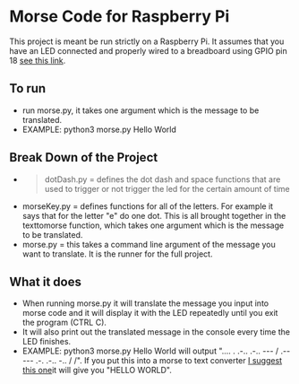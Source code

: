 # Morse Code for Raspberry Pi

This project is meant be run strictly on a Raspberry Pi. It assumes that you have an LED connected and properly wired to a breadboard using GPIO pin 18 [see this link](https://cdn.shopify.com/s/files/1/0176/3274/files/LEDs-BB400-1LED_bb_grande.png?6398700510979146820).

## To run 
 - run morse.py, it takes one argument which is the message to be translated. 
 - EXAMPLE: python3 morse.py Hello World

## Break Down of the Project
  - >dotDash.py = defines the dot dash and space functions that are used to trigger or not trigger the led for the certain amount of time
  - morseKey.py = defines functions for all of the letters. For example it says that for the letter "e" do one dot. This is all brought together in the texttomorse function, which takes one argument which is the message to be translated.
  - morse.py = this takes a command line argument of the message you want to translate. It is the runner for the full project.

## What it does
 - When running morse.py it will translate the message you input into morse code and it will display it with the LED repeatedly until you exit the program (CTRL C).
 - It will also print out the translated message in the console every time the LED finishes.
 - EXAMPLE: python3 morse.py Hello World will output ".... . .-.. .-.. --- / .-- --- .-. .-.. -.. / /". If you put this into a morse to text converter [I suggest this one](https://morsecode.scphillips.com/translator.html)it will give you "HELLO WORLD".
